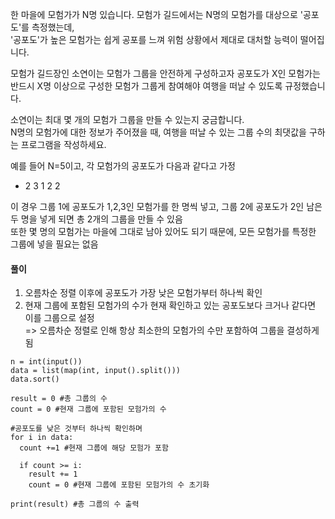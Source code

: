한 마을에 모험가가 N명 있습니다. 모험가 길드에서는 N명의 모험가를 대상으로 '공포도'를 측정했는데,   
'공포도'가 높은 모험가는 쉽게 공포를 느껴 위험 상황에서 제대로 대처할 능력이 떨어집니다.  
   
모험가 길드장인 소연이는 모험가 그룹을 안전하게 구성하고자 공포도가 X인 모험가는 반드시 X명 이상으로 구성한 모험가 그룹게 참여해야 여행을 떠날 수 있도록 규정했습니다.   
   
소연이는 최대 몇 개의 모험가 그룹을 만들 수 있는지 궁금합니다.   
N명의 모험가에 대한 정보가 주어졌을 때, 여행을 떠날 수 있는 그룹 수의 최댓값을 구하는 프로그램을 작성하세요.   
   
예를 들어 N=5이고, 각 모험가의 공포도가 다음과 같다고 가정   
- 2 3 1 2 2 

이 경우 그룹 1에 공포도가 1,2,3인 모험가를 한 명씩 넣고, 그룹 2에 공포도가 2인 남은 두 명을 넣게 되면 총 2개의 그룹을 만들 수 있음   
또한 몇 명의 모험가는 마을에 그대로 남아 있어도 되기 때문에, 모든 모험가를 특정한 그룹에 넣을 필요는 없음   

   
#### 풀이   
   
1. 오름차순 정렬 이후에 공포도가 가장 낮은 모험가부터 하나씩 확인
2. 현재 그룹에 포함된 모험가의 수가 현재 확인하고 있는 공포도보다 크거나 같다면 이를 그룹으로 설정   
=> 오름차순 정렬로 인해 항상 최소한의 모험가의 수만 포함하여 그룹을 결성하게 됨   
   
<pre><code>n = int(input())
data = list(map(int, input().split()))
data.sort()

result = 0 #총 그룹의 수
count = 0 #현재 그룹에 포함된 모험가의 수

#공포도를 낮은 것부터 하나씩 확인하며
for i in data:
  count +=1 #현재 그룹에 해당 모험가 포함

  if count >= i:
    result += 1
    count = 0 #현재 그룹에 포함된 모험가의 수 초기화

print(result) #총 그룹의 수 출력</code></pre>
